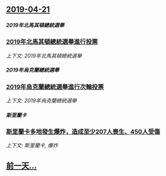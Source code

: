 ## [2019-04-21](/news/2019/04/21/index.md)

##### 2019年北馬其頓總統選舉
### [2019年北馬其頓總統選舉進行投票 ](/news/2019/04/21/2019年北馬其頓總統選舉進行投票.md)
_上下文: 2019年北馬其頓總統選舉_

##### 2019年烏克蘭總統選舉
### [2019年烏克蘭總統選舉進行次輪投票 ](/news/2019/04/21/2019年烏克蘭總統選舉進行次輪投票.md)
_上下文: 2019年烏克蘭總統選舉_

##### 斯里蘭卡
### [斯里蘭卡多地發生爆炸，造成至少207人喪生、450人受傷 ](/news/2019/04/21/斯里蘭卡多地發生爆炸-造成至少207人喪生-450人受傷.md)
_上下文: 斯里蘭卡, 爆炸_

## [前一天...](/news/2019/04/20/index.md)

